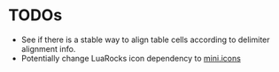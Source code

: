 # TODOs

- See if there is a stable way to align table cells according to delimiter
  alignment info.
- Potentially change LuaRocks icon dependency to [mini.icons](https://luarocks.org/modules/neorocks/mini.icons)

